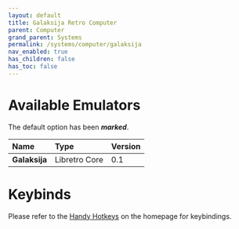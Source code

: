 ```yaml
---
layout: default
title: Galaksija Retro Computer
parent: Computer
grand_parent: Systems
permalink: /systems/computer/galaksija
nav_enabled: true
has_children: false
has_toc: false
---
```


# Available Emulators

The default option has been ***marked***.

| Name                     | Type             | Version           |
|:-------------------------|:-----------------|:------------------|
| **Galaksija**	           | Libretro Core    | 0.1               |


# Keybinds 

Please refer to the [Handy Hotkeys](/#handy-hotkeys) on the homepage for keybindings.